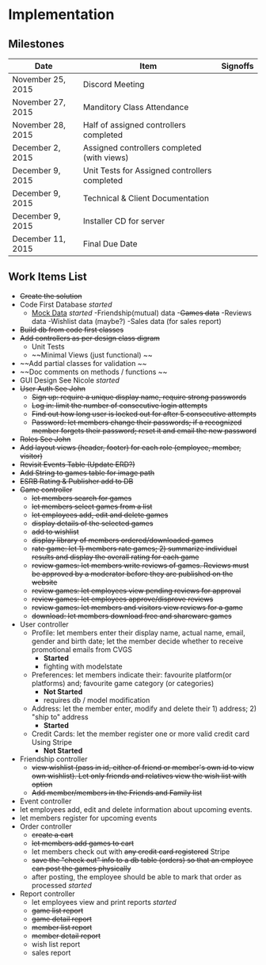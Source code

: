 # Implementation

## Milestones

Date | Item | Signoffs
---- | ---- | --------
November 25, 2015 | Discord Meeting
November 27, 2015 | Manditory Class Attendance
November 28, 2015 | Half of assigned controllers completed
December 2, 2015  | Assigned controllers completed (with views) 
December 9, 2015  | Unit Tests for Assigned controllers completed
December 9, 2015  | Technical & Client Documentation
December 9, 2015  | Installer CD for server
December 11, 2015 | Final Due Date

## Work Items List
- ~~Create the solution~~
- Code First Database *started*
  - [Mock Data](http://www.generatedata.com/) *started*
    -Friendship(mutual) data
    -~~Games data~~
    -Reviews data
    -Wishlist data (maybe?)
    -Sales data (for sales report)
- ~~Build db from code first classes~~
- ~~Add controllers as per design class digram~~
  - Unit Tests
  - ~~Minimal Views (just functional) ~~
- ~~Add partial classes for validation ~~
- ~~Doc comments on methods / functions ~~
- GUI Design See Nicole *started*
- ~~User Auth See John~~
  - ~~Sign up: require a unique display name, require strong passwords~~
  - ~~Log in: limit the number of consecutive login attempts~~
  - ~~Find out how long user is locked out for after 5 consecutive attempts~~
  - ~~Password: let members change their passwords; if a recognized member forgets their password; reset it and email the new password~~
- ~~Roles See John~~
 - ~~Add layout views (header, footer) for each role (employee, member, visitor)~~
- ~~Revisit Events Table (Update ERD?)~~
- ~~Add String to games table for image path~~
- ~~ESRB Rating & Publisher add to DB~~
- ~~Game controller~~
  - ~~let members search for games~~
  - ~~let members select games from a list~~
  - ~~let employees add, edit and delete games~~
  - ~~display details of the selected games~~
  - ~~add to wishlist~~
  - ~~display library of members ordered/downloaded games~~
  - ~~rate game: let 1) members rate games; 2) summarize individual results and display the overall rating for each game~~
  - ~~review games: let members write reviews of games.  Reviews must be approved by a moderator before they are published on the website~~
  - ~~review games: let employees view pending reviews for approval~~
  - ~~review games: let employees approve/disprove reviews~~
  - ~~review games: let members and visitors view reviews for a game~~
  - ~~download: let members download free and shareware games~~
- User controller
  - Profile: let members enter their display name, actual name, email, gender and birth date; let the member decide whether to receive promotional emails from CVGS
    - **Started** 
    - fighting with modelstate
  - Preferences: let members indicate their: favourite platform(or platforms) and; favourite game category (or categories)
    - **Not Started**
    - requires db / model modification 
  - Address: let the member enter, modify and delete their 1) address; 2) "ship to" address
    - **Started** 
  - Credit Cards: let the member register one or more valid credit card Using Stripe
    - **Not Started**
- Friendship controller
  - ~~view wishlist (pass in id, either of friend or member's own id to view own wishlist).  Let only friends and relatives view the wish list with option~~
  - ~~Add member/members in the Friends and Family list~~
- Event controller
 - let employees add, edit and delete information about upcoming events.
 - let members register for upcoming events
- Order controller
  - ~~create a cart~~
  - ~~let members add games to cart~~
  - let members check out with ~~any credit card registered~~ Stripe
  - ~~save the "check out" info to a db table (orders) so that an employee can post the games physically~~
  - after posting, the employee should be able to mark that order as processed *started*
- Report controller
  - let employees view and print reports *started*
  - ~~game list report~~
  - ~~game detail report~~
  - ~~member list report~~
  - ~~member detail report~~
  - wish list report
  - sales report
